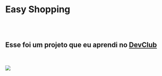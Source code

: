 <h1>Easy Shopping</h1>
<br>
<br>
<h2>Esse foi um projeto que eu aprendi no <a href="https://rodolfomori.com.br/devclub">DevClub</a></h2>
<br>
<br>

<img src="https://raw.githubusercontent.com/CaioE23/Easy-Shopping/6b0655bf8fdadb312136418f65461e38c41f2ce9/img/easy%20shopping%20.png">
